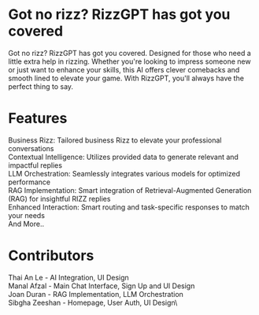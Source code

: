 # Got no rizz? RizzGPT has got you covered

Got no rizz? RizzGPT has got you covered. Designed for those who need a little extra help in rizzing. Whether you're looking to impress someone new or just want to enhance your skills, this AI offers clever comebacks and smooth lined to elevate your game. With RizzGPT, you'll always have the perfect thing to say.

# Features
Business Rizz: Tailored business Rizz to elevate your professional conversations\
Contextual Intelligence: Utilizes provided data to generate relevant and impactful replies\
LLM Orchestration: Seamlessly integrates various models for optimized performance\
RAG Implementation: Smart integration of Retrieval-Augmented Generation (RAG) for insightful RIZZ replies\
Enhanced Interaction: Smart routing and task-specific responses to match your needs\
And More..

# Contributors
Thai An Le - AI Integration, UI Design\
Manal Afzal - Main Chat Interface, Sign Up and UI Design\
Joan Duran - RAG Implementation, LLM Orchestration\
Sibgha Zeeshan - Homepage, User Auth, UI Design\

